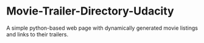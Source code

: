 # Movie-Trailer-Directory-Udacity
A simple python-based web page with dynamically generated movie listings and links to their trailers.
